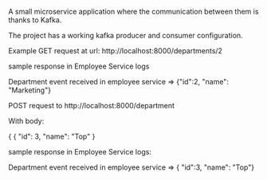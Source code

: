 A small microservice application where the communication between them is thanks to Kafka.

The project has a working kafka producer and consumer configuration.

Example GET request at url: http://localhost:8000/departments/2

sample response in Employee Service logs

Department event received in employee service => {"id":2, "name": "Marketing"}


POST request to http://localhost:8000/department

With body:

{
{ "id": 3,
"name": "Top"
}

sample response in Employee Service logs:

Department event received in employee service => { "id":3, "name": "Top"}